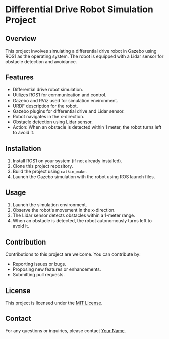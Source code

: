 # Differential Drive Robot Simulation Project

## Overview
This project involves simulating a differential drive robot in Gazebo using ROS1 as the operating system. The robot is equipped with a Lidar sensor for obstacle detection and avoidance.

## Features
- Differential drive robot simulation.
- Utilizes ROS1 for communication and control.
- Gazebo and RViz used for simulation environment.
- URDF description for the robot.
- Gazebo plugins for differential drive and Lidar sensor.
- Robot navigates in the x-direction.
- Obstacle detection using Lidar sensor.
- Action: When an obstacle is detected within 1 meter, the robot turns left to avoid it.

## Installation
1. Install ROS1 on your system (if not already installed).
2. Clone this project repository.
3. Build the project using `catkin_make`.
4. Launch the Gazebo simulation with the robot using ROS launch files.

## Usage
1. Launch the simulation environment.
2. Observe the robot's movement in the x-direction.
3. The Lidar sensor detects obstacles within a 1-meter range.
4. When an obstacle is detected, the robot autonomously turns left to avoid it.

## Contribution
Contributions to this project are welcome. You can contribute by:
- Reporting issues or bugs.
- Proposing new features or enhancements.
- Submitting pull requests.

## License
This project is licensed under the [MIT License](LICENSE).

## Contact
For any questions or inquiries, please contact [Your Name](mailto:your.email@example.com).

